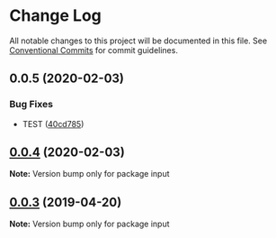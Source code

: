 # Change Log

All notable changes to this project will be documented in this file.
See [Conventional Commits](https://conventionalcommits.org) for commit guidelines.

## 0.0.5 (2020-02-03)


### Bug Fixes

* TEST ([40cd785](https://github.com/vgrados2/test-lerna-versioning/commit/40cd785f11179d15675ed547f199c3fd6b8173b1))





## [0.0.4](https://github.com/melcor76/semver-libs/compare/input@0.0.3...input@0.0.4) (2020-02-03)

**Note:** Version bump only for package input






## [0.0.3](https://github.com/melcor76/semver-libs/compare/input@0.0.2...input@0.0.3) (2019-04-20)

**Note:** Version bump only for package input
